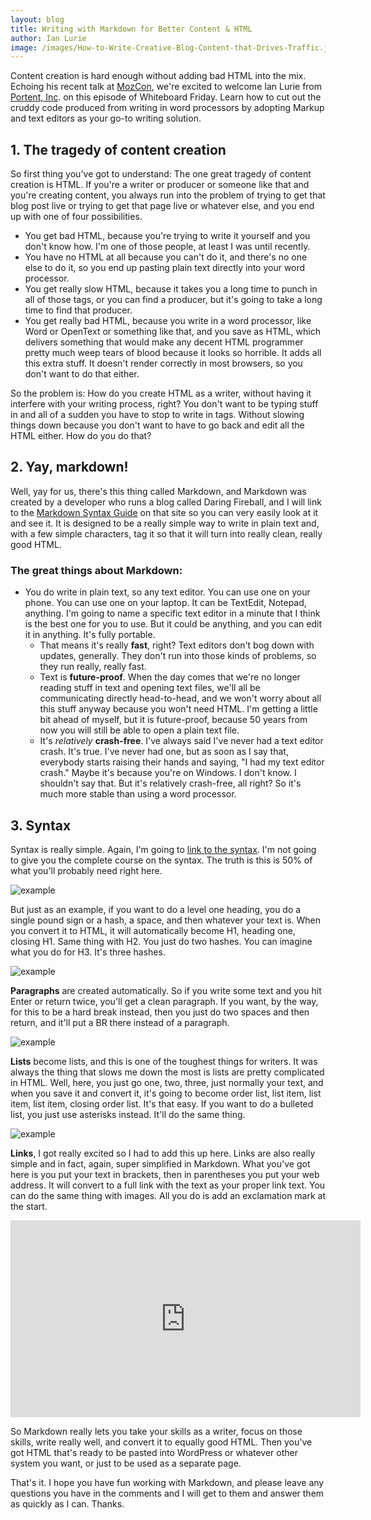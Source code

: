 ```yaml
---
layout: blog
title: Writing with Markdown for Better Content & HTML
author: Ian Lurie
image: /images/How-to-Write-Creative-Blog-Content-that-Drives-Traffic.jpg
---
```


Content creation is hard enough without adding bad HTML into the mix. Echoing his recent talk at [MozCon](https://moz.com/mozcon), we're excited to welcome Ian Lurie from [Portent, Inc](https://www.portent.com/). on this episode of Whiteboard Friday. Learn how to cut out the cruddy code produced from writing in word processors by adopting Markup and text editors as your go-to writing solution.

## 1. The tragedy of content creation

So first thing you've got to understand: The one great tragedy of content creation is HTML. If you're a writer or producer or someone like that and you're creating content, you always run into the problem of trying to get that blog post live or trying to get that page live or whatever else, and you end up with one of four possibilities.

- You get bad HTML, because you're trying to write it yourself and you don't know how. I'm one of those people, at least I was until recently.
- You have no HTML at all because you can't do it, and there's no one else to do it, so you end up pasting plain text directly into your word processor.
- You get really slow HTML, because it takes you a long time to punch in all of those tags, or you can find a producer, but it's going to take a long time to find that producer.
- You get really bad HTML, because you write in a word processor, like Word or OpenText or something like that, and you save as HTML, which delivers something that would make any decent HTML programmer pretty much weep tears of blood because it looks so horrible. It adds all this extra stuff. It doesn't render correctly in most browsers, so you don't want to do that either.

So the problem is: How do you create HTML as a writer, without having it interfere with your writing process, right? You don't want to be typing stuff in and all of a sudden you have to stop to write in tags. Without slowing things down because you don't want to have to go back and edit all the HTML either. How do you do that?

## 2. Yay, markdown!

Well, yay for us, there's this thing called Markdown, and Markdown was created by a developer who runs a blog called Daring Fireball, and I will link to the [Markdown Syntax Guide](https://daringfireball.net/projects/markdown/syntax) on that site so you can very easily look at it and see it. It is designed to be a really simple way to write in plain text and, with a few simple characters, tag it so that it will turn into really clean, really good HTML.

### The great things about Markdown:

- You do write in plain text, so any text editor. You can use one on your phone. You can use one on your laptop. It can be TextEdit, Notepad, anything. I'm going to name a specific text editor in a minute that I think is the best one for you to use. But it could be anything, and you can edit it in anything. It's fully portable.
    - That means it's really **fast**, right? Text editors don't bog down with updates, generally. They don't run into those kinds of problems, so they run really, really fast.
    - Text is **future-proof**. When the day comes that we're no longer reading stuff in text and opening text files, we'll all be communicating directly head-to-head, and we won't worry about all this stuff anyway because you won't need HTML. I'm getting a little bit ahead of myself, but it is future-proof, because 50 years from now you will still be able to open a plain text file.
    - It's *relatively* **crash-free**. I've always said I've never had a text editor crash. It's true. I've never had one, but as soon as I say that, everybody starts raising their hands and saying, "I had my text editor crash." Maybe it's because you're on Windows. I don't know. I shouldn't say that. But it's relatively crash-free, all right? So it's much more stable than using a word processor.
    
## 3. Syntax

Syntax is really simple. Again, I'm going to [link to the syntax](https://daringfireball.net/projects/markdown/syntax). I'm not going to give you the complete course on the syntax. The truth is this is 50% of what you'll probably need right here.

![example](1-54675.jpg)

But just as an example, if you want to do a level one heading, you do a single pound sign or a hash, a space, and then whatever your text is. When you convert it to HTML, it will automatically become H1, heading one, closing H1. Same thing with H2. You just do two hashes. You can imagine what you do for H3. It's three hashes.

![example](2-59007.jpg)

**Paragraphs** are created automatically. So if you write some text and you hit Enter or return twice, you'll get a clean paragraph. If you want, by the way, for this to be a hard break instead, then you just do two spaces and then return, and it'll put a BR there instead of a paragraph.

![example](3-68439.jpg)

**Lists** become lists, and this is one of the toughest things for writers. It was always the thing that slows me down the most is lists are pretty complicated in HTML. Well, here, you just go one, two, three, just normally your text, and when you save it and convert it, it's going to become order list, list item, list item, list item, closing order list. It's that easy. If you want to do a bulleted list, you just use asterisks instead. It'll do the same thing.

![example](4-68775.jpg)

**Links**, I got really excited so I had to add this up here. Links are also really simple and in fact, again, super simplified in Markdown. What you've got here is you put your text in brackets, then in parentheses you put your web address. It will convert to a full link with the text as your proper link text. You can do the same thing with images. All you do is add an exclamation mark at the start.

<iframe width="560" height="315" src="https://www.youtube.com/embed/XFj4V0Hfqx4" frameborder="0" allow="accelerometer; autoplay; encrypted-media; gyroscope; picture-in-picture" allowfullscreen></iframe>

So Markdown really lets you take your skills as a writer, focus on those skills, write really well, and convert it to equally good HTML. Then you've got HTML that's ready to be pasted into WordPress or whatever other system you want, or just to be used as a separate page.

That's it. I hope you have fun working with Markdown, and please leave any questions you have in the comments and I will get to them and answer them as quickly as I can. Thanks.
